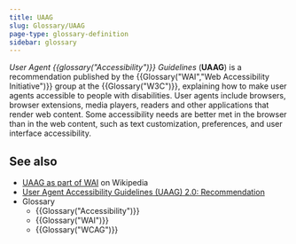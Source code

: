 ```yaml
---
title: UAAG
slug: Glossary/UAAG
page-type: glossary-definition
sidebar: glossary
---
```


_User Agent {{glossary("Accessibility")}} Guidelines_ (**UAAG**) is a recommendation published by the {{Glossary("WAI","Web Accessibility Initiative")}} group at the {{Glossary("W3C")}}, explaining how to make user agents accessible to people with disabilities. User agents include browsers, browser extensions, media players, readers and other applications that render web content. Some accessibility needs are better met in the browser than in the web content, such as text customization, preferences, and user interface accessibility.

## See also

- [UAAG as part of WAI](<https://en.wikipedia.org/wiki/Web_Accessibility_Initiative#User_Agent_Accessibility_Guidelines_(UAAG)>) on Wikipedia
- [User Agent Accessibility Guidelines (UAAG) 2.0: Recommendation](https://www.w3.org/TR/UAAG20/)
- Glossary
  - {{Glossary("Accessibility")}}
  - {{Glossary("WAI")}}
  - {{Glossary("WCAG")}}
